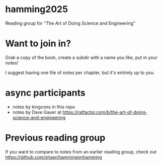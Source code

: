 # hamming2025
Reading group for "The Art of Doing Science and Engineering"
# Want to join in?
Grab a copy of the book, create a subdir with a name you like, put in your notes!

I suggest having one file of notes per chapter, but it's entirely up to you.

# async participants

- notes by kingcons in this repo
- notes by Dave Gauer at https://ratfactor.com/b/the-art-of-doing-science-and-engineering

# Previous reading group
If you want to compare to notes from an earlier reading group, check out https://github.com/shapr/hammingonhamming
